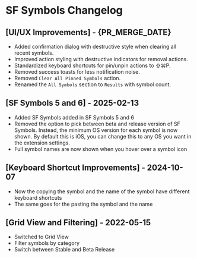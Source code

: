 # SF Symbols Changelog

## [UI/UX Improvements] - {PR_MERGE_DATE}

- Added confirmation dialog with destructive style when clearing all recent symbols.
- Improved action styling with destructive indicators for removal actions.
- Standardized keyboard shortcuts for pin/unpin actions to ⇧⌘P.
- Removed success toasts for less notification noise.
- Removed `Clear All Pinned Symbols` action.
- Renamed the `All Symbols` section to `Results` with symbol count.

## [SF Symbols 5 and 6] - 2025-02-13

- Added SF Symbols added in SF Symbols 5 and 6
- Removed the option to pick between beta and release version of SF Symbols. Instead, the minimum OS version for each symbol is now shown. By default this is iOS, you can change this to any OS you want in the extension settings.
- Full symbol names are now shown when you hover over a symbol icon

## [Keyboard Shortcut Improvements] - 2024-10-07

- Now the copying the symbol and the name of the symbol have different keyboard shortcuts
- The same goes for the pasting the symbol and the name

## [Grid View and Filtering] - 2022-05-15

- Switched to Grid View
- Filter symbols by category
- Switch between Stable and Beta Release
